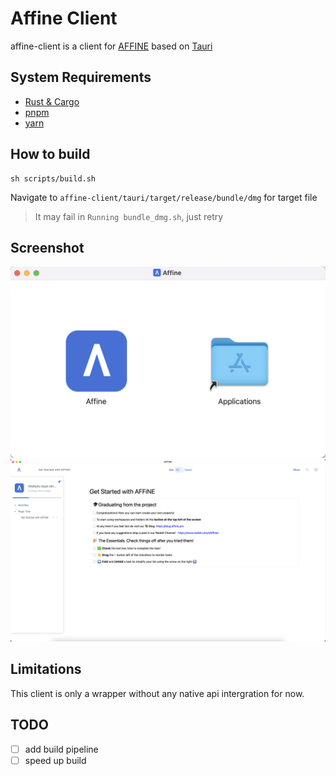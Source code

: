 # Affine Client

affine-client is a client for [AFFINE](https://github.com/toeverything/AFFiNE) based on [Tauri](https://tauri.app/)

## System Requirements

- [Rust & Cargo](https://www.rust-lang.org/)
- [pnpm](https://pnpm.io/)
- [yarn](https://yarnpkg.com/)

## How to build

```shell
sh scripts/build.sh
```

Navigate to `affine-client/tauri/target/release/bundle/dmg` for target file

> It may fail in `Running bundle_dmg.sh`, just retry

## Screenshot

![application](./screenshots/application.png)
![home](./screenshots/home.png)

## Limitations

This client is only a wrapper without any native api intergration for now.

## TODO

- [ ] add build pipeline
- [ ] speed up build
